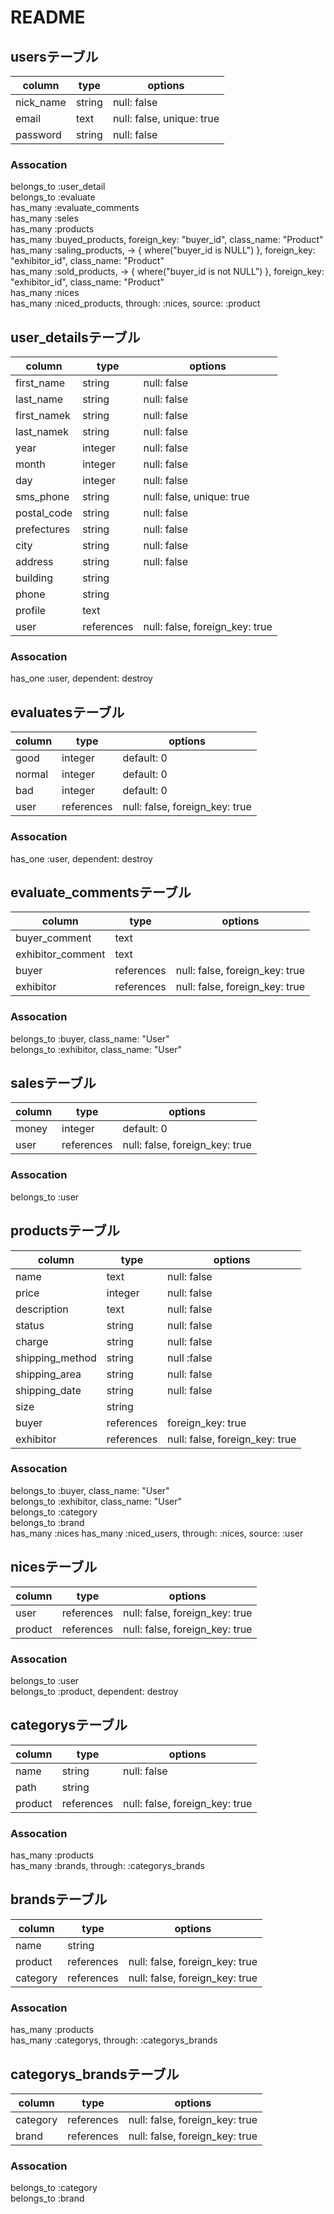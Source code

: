 # README

## usersテーブル

|column|type|options|
|------|----|-------|
|nick_name|string|null: false|
|email |text|null: false, unique: true|
|password|string|null: false|

### Assocation
belongs_to :user_detail  
belongs_to :evaluate  
has_many :evaluate_comments  
has_many :seles  
has_many :products  
has_many :buyed_products, foreign_key: "buyer_id", class_name: "Product"  
has_many :saling_products, -> { where("buyer_id is NULL") }, foreign_key: "exhibitor_id", class_name: "Product"  
has_many :sold_products, -> { where("buyer_id is not NULL") }, foreign_key: "exhibitor_id", class_name: "Product"  
has_many :nices  
has_many :niced_products, through: :nices, source: :product


## user_detailsテーブル

|column|type|options|
|------|----|-------|
|first_name|string|null: false|
|last_name|string|null: false|
|first_namek|string|null: false|
|last_namek|string|null: false|
|year  |integer|null: false|
|month |integer|null: false|
|day   |integer|null: false|
|sms_phone|string|null: false, unique: true|
|postal_code|string|null: false|
|prefectures|string|null: false|
|city  |string|null: false|
|address|string|null: false|
|building|string|   |
|phone |string|     |
|profile|text|      |
|user|references|null: false, foreign_key: true|

### Assocation
has_one :user, dependent: destroy

## evaluatesテーブル

|column|type|options|
|------|----|-------|
|good  |integer|default: 0|
|normal|integer|default: 0|
|bad   |integer|default: 0|
|user  |references|null: false, foreign_key: true|

### Assocation
has_one :user, dependent: destroy

## evaluate_commentsテーブル

|column|type|options|
|------|----|-------|
|buyer_comment|text| |
|exhibitor_comment|text| |
|buyer|references|null: false, foreign_key: true|
|exhibitor|references|null: false, foreign_key: true|

### Assocation
belongs_to :buyer, class_name: "User"  
belongs_to :exhibitor, class_name: "User"

## salesテーブル

|column|type|options|
|------|----|-------|
|money |integer|default: 0|
|user  |references|null: false, foreign_key: true|

### Assocation
belongs_to :user

## productsテーブル

|column|type|options|
|------|----|-------|
|name  |text|null: false|
|price |integer|null: false|
|description|text|null: false|
|status|string|null: false|
|charge|string|null: false|
|shipping_method|string|null :false|
|shipping_area|string|null: false|
|shipping_date|string|null: false|
|size  |string|     |
|buyer|references|foreign_key: true|
|exhibitor|references|null: false, foreign_key: true|

### Assocation
belongs_to :buyer, class_name: "User"  
belongs_to :exhibitor, class_name: "User"  
belongs_to :category  
belongs_to :brand  
has_many :nices
has_many :niced_users, through: :nices, source: :user

## nicesテーブル

|column|type|options|
|------|----|-------|
|user  |references|null: false, foreign_key: true|
|product|references|null: false, foreign_key: true|

### Assocation
belongs_to :user  
belongs_to :product, dependent: destroy

## categorysテーブル

|column|type|options|
|------|----|-------|
|name  |string|null: false|
|path  |string|     |
|product|references|null: false, foreign_key: true|

### Assocation
has_many :products  
has_many :brands, through: :categorys_brands

## brandsテーブル

|column|type|options|
|------|----|-------|
|name  |string|     |
|product|references|null: false, foreign_key: true|
|category|references|null: false, foreign_key: true|

### Assocation
has_many :products  
has_many :categorys, through: :categorys_brands

## categorys_brandsテーブル

|column|type|options|
|------|----|-------|
|category|references|null: false, foreign_key: true|
|brand |references|null: false, foreign_key: true|

### Assocation
belongs_to :category  
belongs_to :brand